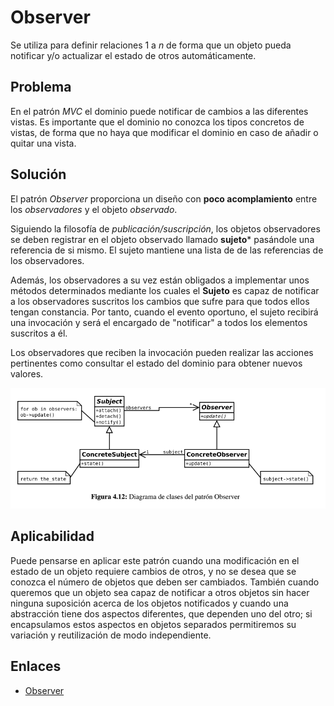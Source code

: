 # Observer

Se utiliza para definir relaciones 1 a *n* de forma que un objeto pueda notificar y/o actualizar el estado de otros automáticamente.

## Problema

En el patrón *MVC* el dominio puede notificar de cambios a las diferentes vistas. Es importante que el dominio no conozca
los tipos concretos de vistas, de forma que no haya que modificar el dominio en caso de añadir o quitar una vista.


## Solución

El patrón *Observer* proporciona un diseño con **poco acomplamiento** entre los *observadores* y el objeto *observado*.

Siguiendo la filosofía de *publicación/suscripción*, los objetos observadores se deben registrar en el objeto observado
llamado **sujeto*** pasándole una referencia de si mismo. El sujeto mantiene una lista de de las referencias de los observadores.

Además, los observadores a su vez están obligados a implementar unos métodos determinados mediante los cuales el **Sujeto** es capaz
de notificar a los observadores suscritos los cambios que sufre para que todos ellos tengan constancia. Por tanto, cuando el 
evento oportuno, el sujeto recibirá una invocación y será el encargado de "notificar" a todos los elementos suscritos a él.

Los observadores que reciben la invocación pueden realizar las acciones pertinentes como consultar el estado del dominio para 
obtener nuevos valores.

![Observer](example/imgs/Observer.png)


## Aplicabilidad

Puede pensarse en aplicar este patrón cuando una modificación en el estado de un objeto requiere cambios de otros, y no 
se desea que se conozca el número de objetos que deben ser cambiados. También cuando queremos que un objeto sea capaz de 
notificar a otros objetos sin hacer ninguna suposición acerca de los objetos notificados y cuando una abstracción tiene 
dos aspectos diferentes, que dependen uno del otro; si encapsulamos estos aspectos en objetos separados permitiremos su 
variación y reutilización de modo independiente.


## Enlaces
* [Observer](https://es.wikipedia.org/wiki/Observer_%28patr%C3%B3n_de_dise%C3%B1o%29)
